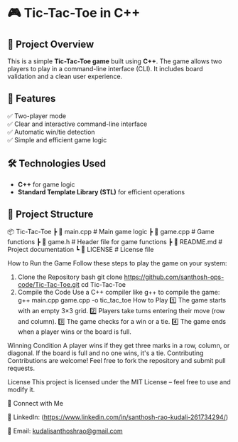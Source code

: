 # 🎮 Tic-Tac-Toe in C++

## 📌 Project Overview
This is a simple **Tic-Tac-Toe game** built using **C++**. The game allows two players to play in a command-line interface (CLI). It includes board validation and a clean user experience.

## 🚀 Features
✅ Two-player mode  
✅ Clear and interactive command-line interface  
✅ Automatic win/tie detection  
✅ Simple and efficient game logic  

## 🛠 Technologies Used
- **C++** for game logic  
- **Standard Template Library (STL)** for efficient operations  

## 📂 Project Structure
📦 Tic-Tac-Toe ┣ 📜 main.cpp # Main game logic ┣ 📜 game.cpp # Game functions ┣ 📜 game.h # Header file for game functions ┣ 📜 README.md # Project documentation ┗ 📜 LICENSE # License file

How to Run the Game
Follow these steps to play the game on your system:

01) Clone the Repository
bash
git clone https://github.com/santhosh-ops-code/Tic-Tac-Toe.git
cd Tic-Tac-Toe
02) Compile the Code
Use a C++ compiler like g++ to compile the game:
g++ main.cpp game.cpp -o tic_tac_toe
How to Play
1️⃣ The game starts with an empty 3×3 grid.
2️⃣ Players take turns entering their move (row and column).
3️⃣ The game checks for a win or a tie.
4️⃣ The game ends when a player wins or the board is full.

Winning Condition
A player wins if they get three marks in a row, column, or diagonal.
If the board is full and no one wins, it's a tie.
Contributing
Contributions are welcome! Feel free to fork the repository and submit pull requests.

License
This project is licensed under the MIT License – feel free to use and modify it.

📩 Connect with Me

💼 LinkedIn: (https://www.linkedin.com/in/santhosh-rao-kudali-261734294/)

📧 Email: kudalisanthoshrao@gmail.com
